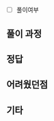 <!-- 
제목 양식
[플랫폼][문제번호][문제명]

플랫폼
- boj
- prgm

-->
# <!-- 문제명 -->

<!-- [제목](하이퍼링크) -->
[]()

- [ ] 풀이여부

## 풀이 과정

## 정답

## 어려웠던점

## 기타